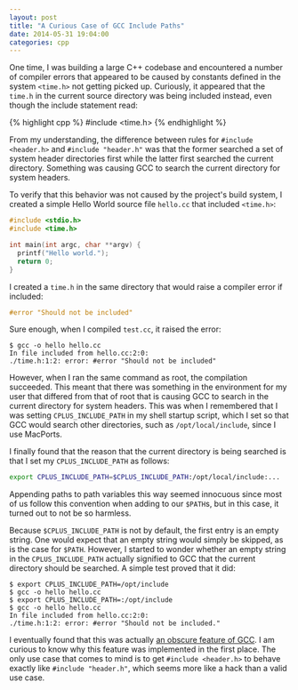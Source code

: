 ```yaml
---
layout: post
title: "A Curious Case of GCC Include Paths"
date: 2014-05-31 19:04:00
categories: cpp
---
```


One time, I was building a large C++ codebase and encountered a number of
compiler errors that appeared to be caused by constants defined in the system
`<time.h>` not getting picked up. Curiously, it appeared that the `time.h` in
the current source directory was being included instead, even though the include
statement read:

{% highlight cpp %}
#include <time.h>
{% endhighlight %}

From my understanding, the difference between rules for `#include <header.h>`
and `#include "header.h"` was that the former searched a set of system header
directories first while the latter first searched the current directory.
Something was causing GCC to search the current directory for system headers.

To verify that this behavior was not caused by the project's build system, I
created a simple Hello World source file `hello.cc` that included `<time.h>`:

```cpp
#include <stdio.h>
#include <time.h>

int main(int argc, char **argv) {
  printf("Hello world.");
  return 0;
}
```

I created a `time.h` in the same directory that would raise a compiler error if
included:

```cpp
#error "Should not be included"
```

Sure enough, when I compiled `test.cc`, it raised the error:

```
$ gcc -o hello hello.cc
In file included from hello.cc:2:0:
./time.h:1:2: error: #error "Should not be included"
```

However, when I ran the same command as root, the compilation succeeded. This
meant that there was something in the environment for my user that differed from
that of root that is causing GCC to search in the current directory for system
headers. This was when I remembered that I was setting `CPLUS_INCLUDE_PATH` in
my shell startup script, which I set so that GCC would search other
directories, such as `/opt/local/include`, since I use MacPorts.

I finally found that the reason that the current directory is being searched is
that I set my `CPLUS_INCLUDE_PATH` as follows:

```bash
export CPLUS_INCLUDE_PATH=$CPLUS_INCLUDE_PATH:/opt/local/include:...
```

Appending paths to path variables this way seemed innocuous since most of us
follow this convention when adding to our `$PATH`s, but in this case, it turned
out to not be so harmless.

Because `$CPLUS_INCLUDE_PATH` is not by default, the first entry is an empty
string. One would expect that an empty string would simply be skipped, as is
the case for `$PATH`. However, I started to wonder whether an empty string in
the `CPLUS_INCLUDE_PATH` actually signified to GCC that the current directory
should be searched. A simple test proved that it did:

```
$ export CPLUS_INCLUDE_PATH=/opt/include
$ gcc -o hello hello.cc
$ export CPLUS_INCLUDE_PATH=:/opt/include
$ gcc -o hello hello.cc
In file included from hello.cc:2:0:
./time.h:1:2: error: #error "Should not be included."
```

I eventually found that this was actually [an obscure feature of GCC][gcc-doc].
I am curious to know why this feature was implemented in the first place. The
only use case that comes to mind is to get `#include <header.h>` to behave
exactly like `#include "header.h"`, which seems more like a hack than a valid
use case.

[gcc-doc]: http://gcc.gnu.org/onlinedocs/cpp/Environment-Variables.html
